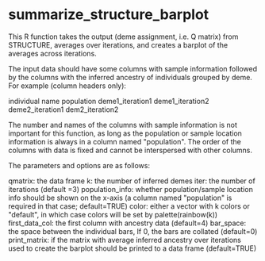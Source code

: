 # summarize_structure_barplot
This R function takes the output (deme assignment, i.e. Q matrix)  from STRUCTURE, averages over iterations, and creates a barplot of the averages across iterations.

The input data should have some columns with sample information followed by the columns with the inferred ancestry of individuals grouped by deme. For example (column headers only):

individual  name  population  deme1_iteration1  deme1_iteration2 deme2_iteration1 dem2_iteration2

The number and names of the columns with sample information is not important for this function, as long as the population or sample location information is always in a column named "population". The order of the columns with data is fixed and cannot be interspersed with other columns.

The parameters and options are as follows:

qmatrix: the data frame
k: the number of inferred demes
iter: the number of iterations (default =3)
population_info: whether population/sample location info should be shown on the x-axis (a column named "population" is required in that case; default=TRUE)
color: either a vector with k colors or "default", in which case colors will be set by palette(rainbow(k))
first_data_col: the first column with ancestry data (default=4)
bar_space: the space between the individual bars, If 0, the bars are collated (default=0)
print_matrix: if the matrix with average inferred ancestry over iterations used to create the barplot should be printed to a data frame (default=TRUE)
